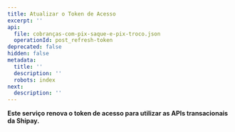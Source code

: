 ```yaml
---
title: Atualizar o Token de Acesso
excerpt: ''
api:
  file: cobranças-com-pix-saque-e-pix-troco.json
  operationId: post_refresh-token
deprecated: false
hidden: false
metadata:
  title: ''
  description: ''
  robots: index
next:
  description: ''
---
```

**Este serviço renova o token de acesso para utilizar as APIs transacionais da Shipay.**
